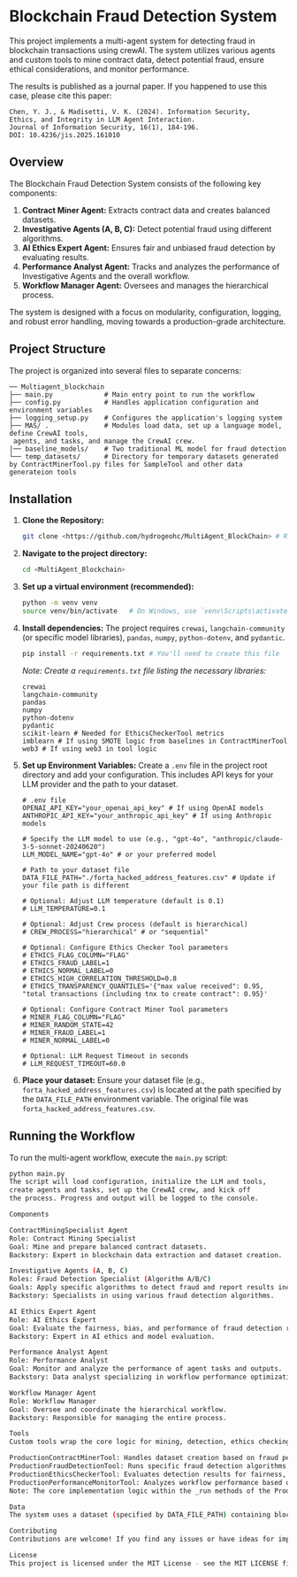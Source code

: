 # Blockchain Fraud Detection System

This project implements a multi-agent system for detecting fraud in blockchain transactions using crewAI. The system utilizes various agents and custom tools to mine contract data, detect potential fraud, ensure ethical considerations, and monitor performance.

The results is published as a journal paper. If you happened to use this case, please cite this paper:

```
Chen, Y. J., & Madisetti, V. K. (2024). Information Security, 
Ethics, and Integrity in LLM Agent Interaction. 
Journal of Information Security, 16(1), 184-196. 
DOI: 10.4236/jis.2025.161010 
```

## Overview
The Blockchain Fraud Detection System consists of the following key components:

1.  **Contract Miner Agent:** Extracts contract data and creates balanced datasets.
2.  **Investigative Agents (A, B, C):** Detect potential fraud using different algorithms.
3.  **AI Ethics Expert Agent:** Ensures fair and unbiased fraud detection by evaluating results.
4.  **Performance Analyst Agent:** Tracks and analyzes the performance of Investigative Agents and the overall workflow.
5.  **Workflow Manager Agent:** Oversees and manages the hierarchical process.

The system is designed with a focus on modularity, configuration, logging, and robust error handling, moving towards a production-grade architecture.

## Project Structure

The project is organized into several files to separate concerns:

```
── Multiagent_blockchain
├── main.py             # Main entry point to run the workflow
├── config.py           # Handles application configuration and environment variables
├── logging_setup.py    # Configures the application's logging system
├── MAS/ .              # Modules load data, set up a language model, define CrewAI tools,
 agents, and tasks, and manage the CrewAI crew.
|── baseline_models/    # Two traditional ML model for fraud detection
└── temp_datasets/      # Directory for temporary datasets generated by ContractMinerTool.py files for SampleTool and other data generateion tools    
```

## Installation

1.  **Clone the Repository:**
    ```bash
    git clone <https://github.com/hydrogeohc/MultiAgent_BlockChain> # Replace with your repository URL
    ```
2.  **Navigate to the project directory:**
    ```bash
    cd <MultiAgent_Blockchain>
    ```
3.  **Set up a virtual environment (recommended):**
    ```bash
    python -m venv venv
    source venv/bin/activate   # On Windows, use `venv\Scripts\activate`
    ```
4.  **Install dependencies:**
    The project requires `crewai`, `langchain-community` (or specific model libraries), `pandas`, `numpy`, `python-dotenv`, and `pydantic`.
    ```bash
    pip install -r requirements.txt # You'll need to create this file
    ```
    *Note: Create a `requirements.txt` file listing the necessary libraries:*
    ```
    crewai
    langchain-community
    pandas
    numpy
    python-dotenv
    pydantic
    scikit-learn # Needed for EthicsCheckerTool metrics
    imblearn # If using SMOTE logic from baselines in ContractMinerTool
    web3 # If using web3 in tool logic
    ```

5.  **Set up Environment Variables:**
    Create a `.env` file in the project root directory and add your configuration. This includes API keys for your LLM provider and the path to your dataset.

    ```dotenv
    # .env file
    OPENAI_API_KEY="your_openai_api_key" # If using OpenAI models
    ANTHROPIC_API_KEY="your_anthropic_api_key" # If using Anthropic models

    # Specify the LLM model to use (e.g., "gpt-4o", "anthropic/claude-3-5-sonnet-20240620")
    LLM_MODEL_NAME="gpt-4o" # or your preferred model

    # Path to your dataset file
    DATA_FILE_PATH="./forta_hacked_address_features.csv" # Update if your file path is different

    # Optional: Adjust LLM temperature (default is 0.1)
    # LLM_TEMPERATURE=0.1

    # Optional: Adjust Crew process (default is hierarchical)
    # CREW_PROCESS="hierarchical" # or "sequential"

    # Optional: Configure Ethics Checker Tool parameters
    # ETHICS_FLAG_COLUMN="FLAG"
    # ETHICS_FRAUD_LABEL=1
    # ETHICS_NORMAL_LABEL=0
    # ETHICS_HIGH_CORRELATION_THRESHOLD=0.8
    # ETHICS_TRANSPARENCY_QUANTILES='{"max value received": 0.95, "total transactions (including tnx to create contract": 0.95}'

    # Optional: Configure Contract Miner Tool parameters
    # MINER_FLAG_COLUMN="FLAG"
    # MINER_RANDOM_STATE=42
    # MINER_FRAUD_LABEL=1
    # MINER_NORMAL_LABEL=0

    # Optional: LLM Request Timeout in seconds
    # LLM_REQUEST_TIMEOUT=60.0
    ```
6.  **Place your dataset:**
    Ensure your dataset file (e.g., `forta_hacked_address_features.csv`) is located at the path specified by the `DATA_FILE_PATH` environment variable. The original file was `forta_hacked_address_features.csv`.

## Running the Workflow

To run the multi-agent workflow, execute the `main.py` script:

```bash
python main.py
The script will load configuration, initialize the LLM and tools,
create agents and tasks, set up the CrewAI crew, and kick off 
the process. Progress and output will be logged to the console.

Components

ContractMiningSpecialist Agent
Role: Contract Mining Specialist
Goal: Mine and prepare balanced contract datasets.
Backstory: Expert in blockchain data extraction and dataset creation.

Investigative Agents (A, B, C)
Roles: Fraud Detection Specialist (Algorithm A/B/C)
Goals: Apply specific algorithms to detect fraud and report results including predictions and feature importances.
Backstory: Specialists in using various fraud detection algorithms.

AI Ethics Expert Agent
Role: AI Ethics Expert
Goal: Evaluate the fairness, bias, and performance of fraud detection results.
Backstory: Expert in AI ethics and model evaluation.

Performance Analyst Agent
Role: Performance Analyst
Goal: Monitor and analyze the performance of agent tasks and outputs.
Backstory: Data analyst specializing in workflow performance optimization.

Workflow Manager Agent
Role: Workflow Manager
Goal: Oversee and coordinate the hierarchical workflow.
Backstory: Responsible for managing the entire process.

Tools
Custom tools wrap the core logic for mining, detection, ethics checking, and performance monitoring. They are designed to accept and return structured JSON data.

ProductionContractMinerTool: Handles dataset creation based on fraud percentage.
ProductionFraudDetectionTool: Runs specific fraud detection algorithms.
ProductionEthicsCheckerTool: Evaluates detection results for fairness, bias, and performance.
ProductionPerformanceMonitorTool: Analyzes workflow performance based on agent outputs.
Note: The core implementation logic within the _run methods of the Production*Tool classes are placeholders and need to be replaced with your actual, robust code (e.g., integrating the logic from the revised ContractMinerTool.py and EthicsCheckerTool.py files).

Data
The system uses a dataset (specified by DATA_FILE_PATH) containing blockchain transaction data. Ensure this file exists and contains the necessary columns, including the FLAG column for ground truth labels used in evaluation.

Contributing
Contributions are welcome! If you find any issues or have ideas for improvements, feel free to open a pull request.

License
This project is licensed under the MIT License - see the MIT LICENSE file for details.